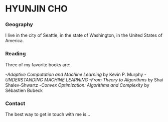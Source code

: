 # HYUNJIN CHO

### Geography

I live in the city of Seattle, in the state of Washington, in the United States of America.

### Reading

Three of my favorite books are:

-*Adaptive Computation and Machine Learning* by Kevin P. Murphy
-*UNDERSTANDING MACHINE LEARNING -From Theory to Algorithms* by Shai Shalev-Shwartz
-*Convex Optimization: Algorithms and Complexity* by Sébastien Bubeck

### Contact

The best way to get in touch with me is...

